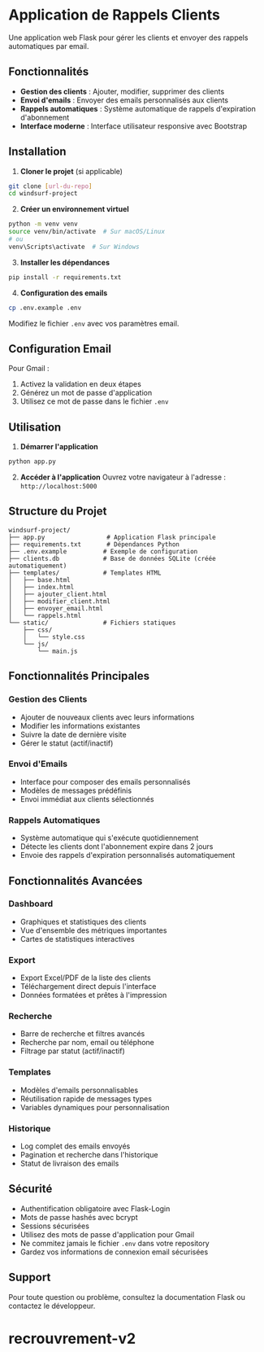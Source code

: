 # Application de Rappels Clients

Une application web Flask pour gérer les clients et envoyer des rappels automatiques par email.

## Fonctionnalités

- **Gestion des clients** : Ajouter, modifier, supprimer des clients
- **Envoi d'emails** : Envoyer des emails personnalisés aux clients
- **Rappels automatiques** : Système automatique de rappels d'expiration d'abonnement
- **Interface moderne** : Interface utilisateur responsive avec Bootstrap

## Installation

1. **Cloner le projet** (si applicable)
```bash
git clone [url-du-repo]
cd windsurf-project
```

2. **Créer un environnement virtuel**
```bash
python -m venv venv
source venv/bin/activate  # Sur macOS/Linux
# ou
venv\Scripts\activate  # Sur Windows
```

3. **Installer les dépendances**
```bash
pip install -r requirements.txt
```

4. **Configuration des emails**
```bash
cp .env.example .env
```
Modifiez le fichier `.env` avec vos paramètres email.

## Configuration Email

Pour Gmail :
1. Activez la validation en deux étapes
2. Générez un mot de passe d'application
3. Utilisez ce mot de passe dans le fichier `.env`

## Utilisation

1. **Démarrer l'application**
```bash
python app.py
```

2. **Accéder à l'application**
Ouvrez votre navigateur à l'adresse : `http://localhost:5000`

## Structure du Projet

```
windsurf-project/
├── app.py                 # Application Flask principale
├── requirements.txt       # Dépendances Python
├── .env.example          # Exemple de configuration
├── clients.db            # Base de données SQLite (créée automatiquement)
├── templates/            # Templates HTML
│   ├── base.html
│   ├── index.html
│   ├── ajouter_client.html
│   ├── modifier_client.html
│   ├── envoyer_email.html
│   └── rappels.html
└── static/               # Fichiers statiques
    ├── css/
    │   └── style.css
    └── js/
        └── main.js
```

## Fonctionnalités Principales

### Gestion des Clients
- Ajouter de nouveaux clients avec leurs informations
- Modifier les informations existantes
- Suivre la date de dernière visite
- Gérer le statut (actif/inactif)

### Envoi d'Emails
- Interface pour composer des emails personnalisés
- Modèles de messages prédéfinis
- Envoi immédiat aux clients sélectionnés

### Rappels Automatiques
- Système automatique qui s'exécute quotidiennement
- Détecte les clients dont l'abonnement expire dans 2 jours
- Envoie des rappels d'expiration personnalisés automatiquement

## Fonctionnalités Avancées

### Dashboard
- Graphiques et statistiques des clients
- Vue d'ensemble des métriques importantes
- Cartes de statistiques interactives

### Export
- Export Excel/PDF de la liste des clients
- Téléchargement direct depuis l'interface
- Données formatées et prêtes à l'impression

### Recherche
- Barre de recherche et filtres avancés
- Recherche par nom, email ou téléphone
- Filtrage par statut (actif/inactif)

### Templates
- Modèles d'emails personnalisables
- Réutilisation rapide de messages types
- Variables dynamiques pour personnalisation

### Historique
- Log complet des emails envoyés
- Pagination et recherche dans l'historique
- Statut de livraison des emails

## Sécurité

- Authentification obligatoire avec Flask-Login
- Mots de passe hashés avec bcrypt
- Sessions sécurisées
- Utilisez des mots de passe d'application pour Gmail
- Ne commitez jamais le fichier `.env` dans votre repository
- Gardez vos informations de connexion email sécurisées

## Support

Pour toute question ou problème, consultez la documentation Flask ou contactez le développeur.
# recrouvrement-v2
